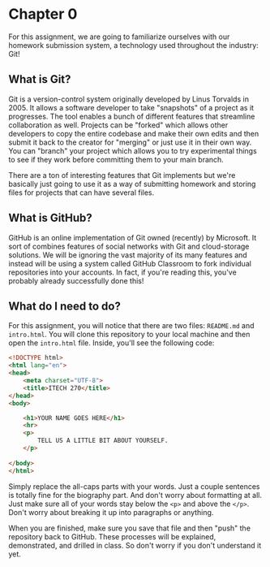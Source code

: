 # Chapter 0

For this assignment, we are going to familiarize ourselves with our homework submission system, a technology used throughout the industry: Git!

## What is Git?

Git is a version-control system originally developed by Linus Torvalds in 2005. It allows a software developer to take "snapshots" of a project as it progresses. The tool enables a bunch of different features that streamline collaboration as well. Projects can be "forked" which allows other developers to copy the entire codebase and make their own edits and then submit it back to the creator for "merging" or just use it in their own way. You can "branch" your project which allows you to try experimental things to see if they work before committing them to your main branch.

There are a ton of interesting features that Git implements but we're basically just going to use it as a way of submitting homework and storing files for projects that can have several files.

## What is GitHub?

GitHub is an online implementation of Git owned (recently) by Microsoft. It sort of combines features of social networks with Git and cloud-storage solutions. We will be ignoring the vast majority of its many features and instead will be using a system called GitHub Classroom to fork individual repositories into your accounts. In fact, if you're reading this, you've probably already successfully done this!

## What do I need to do?

For this assignment, you will notice that there are two files: `README.md` and `intro.html`. You will clone this repository to your local machine and then open the `intro.html` file. Inside, you'll see the following code:

```html
<!DOCTYPE html>
<html lang="en">
<head>
    <meta charset="UTF-8">
    <title>ITECH 270</title>
</head>
<body>

    <h1>YOUR NAME GOES HERE</h1>
    <hr>
    <p>
        TELL US A LITTLE BIT ABOUT YOURSELF.
    </p>
    
</body>
</html>
```

Simply replace the all-caps parts with your words. Just a couple sentences is totally fine for the biography part. And don't worry about formatting at all. Just make sure all of your words stay below the `<p>` and above the `</p>`. Don't worry about breaking it up into paragraphs or anything.

When you are finished, make sure you save that file and then "push" the repository back to GitHub. These processes will be explained, demonstrated, and drilled in class. So don't worry if you don't understand it yet.
